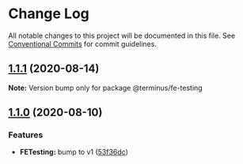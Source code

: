 # Change Log

All notable changes to this project will be documented in this file.
See [Conventional Commits](https://conventionalcommits.org) for commit guidelines.

## [1.1.1](https://github.com/GetTerminus/terminus-oss/compare/@terminus/fe-testing@1.1.0...@terminus/fe-testing@1.1.1) (2020-08-14)

**Note:** Version bump only for package @terminus/fe-testing

## [1.1.0](https://github.com/GetTerminus/terminus-oss/compare/@terminus/fe-testing@0.3.0...@terminus/fe-testing@1.1.0) (2020-08-10)

### Features

* **FETesting:** bump to v1 ([53f36dc](https://github.com/GetTerminus/terminus-oss/commit/53f36dcd61e927143c0ac19ec9c3723a69edf15f))
